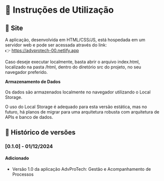 # 📘 Instruções de Utilização

## 🔗 Site

A aplicação, desenvolvida em HTML/CSS/JS, está hospedada em um servidor web e pode ser acessada através do link: <br>
👉 https://advprotech-00.netlify.app

Caso deseje executar localmente, basta abrir o arquivo index.html, localizado na pasta /html, dentro do diretório src do projeto, no seu navegador preferido.


**Armazenamento de Dados** 
<br><br>
Os dados são armazenados localmente no navegador utilizando o Local Storage.

O uso do Local Storage é adequado para esta versão estática, mas no futuro, há planos de migrar para uma arquitetura robusta com arquitetura de APIs e banco de dados.



## 📜 Histórico de versões

### [0.1.0] - 01/12/2024
#### Adicionado
- Versão 1.0 da aplicação AdvProTech: Gestão e Acompanhamento de Processos

